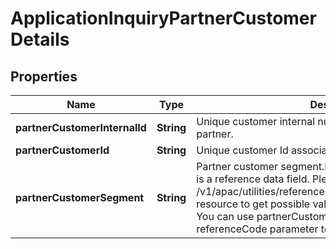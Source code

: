 # ApplicationInquiryPartnerCustomerDetails

## Properties
Name | Type | Description | Notes
------------ | ------------- | ------------- | -------------
**partnerCustomerInternalId** | **String** | Unique customer internal number associated with the partner. |  [optional]
**partnerCustomerId** | **String** | Unique customer Id associated with the partner |  [optional]
**partnerCustomerSegment** | **String** | Partner customer segment.Partner customer segment.This is a reference data field. Please use /v1/apac/utilities/referenceData/{partnerCustomerSegment} resource to get possible value of this field with description. You can use partnerCustomerSegment field name as the referenceCode parameter to retrieve the values. |  [optional]
